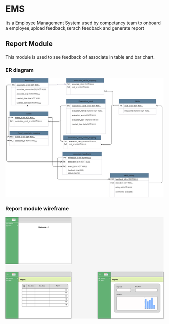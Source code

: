 # EMS
Its a Employee Management System used by competancy team to onboard a employee,upload feedback,serach feedback and generate report

## Report Module
####
 This module is used to see feedback of associate in table and 
 bar chart.

### ER diagram

 ![alt text](img/evaluation.jpg)
 
### Report module wireframe


![alt text](img/reportModule.png)